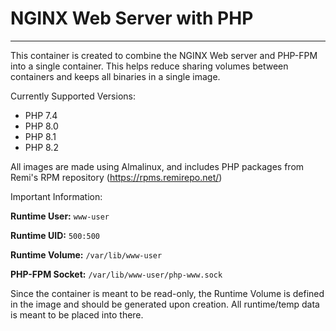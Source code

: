 # NGINX Web Server with PHP
---

This container is created to combine the NGINX Web server and PHP-FPM into a single container. This helps reduce sharing volumes between containers
and keeps all binaries in a single image. 

Currently Supported Versions:
- PHP 7.4
- PHP 8.0
- PHP 8.1
- PHP 8.2

All images are made using Almalinux, and includes PHP packages from Remi's RPM repository (https://rpms.remirepo.net/)

Important Information:

**Runtime User:** `www-user`

**Runtime UID:** `500:500`

**Runtime Volume:** `/var/lib/www-user`

**PHP-FPM Socket:** `/var/lib/www-user/php-www.sock`

Since the container is meant to be read-only, the Runtime Volume is defined in the image and should be generated upon creation.
All runtime/temp data is meant to be placed into there.